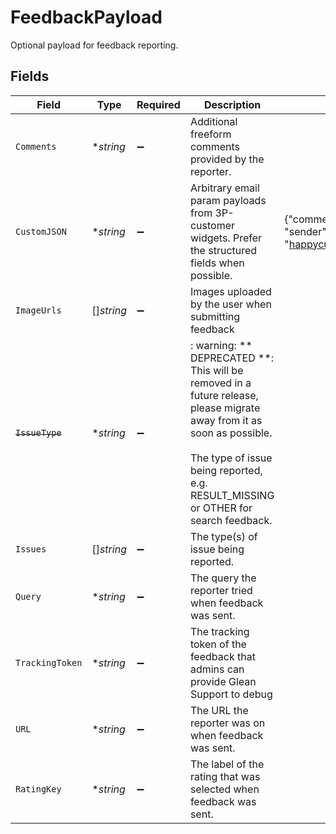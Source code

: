 # FeedbackPayload

Optional payload for feedback reporting.


## Fields

| Field                                                                                                                                                                                                        | Type                                                                                                                                                                                                         | Required                                                                                                                                                                                                     | Description                                                                                                                                                                                                  | Example                                                                                                                                                                                                      |
| ------------------------------------------------------------------------------------------------------------------------------------------------------------------------------------------------------------ | ------------------------------------------------------------------------------------------------------------------------------------------------------------------------------------------------------------ | ------------------------------------------------------------------------------------------------------------------------------------------------------------------------------------------------------------ | ------------------------------------------------------------------------------------------------------------------------------------------------------------------------------------------------------------ | ------------------------------------------------------------------------------------------------------------------------------------------------------------------------------------------------------------ |
| `Comments`                                                                                                                                                                                                   | **string*                                                                                                                                                                                                    | :heavy_minus_sign:                                                                                                                                                                                           | Additional freeform comments provided by the reporter.                                                                                                                                                       |                                                                                                                                                                                                              |
| `CustomJSON`                                                                                                                                                                                                 | **string*                                                                                                                                                                                                    | :heavy_minus_sign:                                                                                                                                                                                           | Arbitrary email param payloads from 3P-customer widgets. Prefer the structured fields when possible.                                                                                                         | {"comment": "glean is awesome!", "sender": "happycustomer@customer.com"}                                                                                                                                     |
| `ImageUrls`                                                                                                                                                                                                  | []*string*                                                                                                                                                                                                   | :heavy_minus_sign:                                                                                                                                                                                           | Images uploaded by the user when submitting feedback                                                                                                                                                         |                                                                                                                                                                                                              |
| ~~`IssueType`~~                                                                                                                                                                                              | **string*                                                                                                                                                                                                    | :heavy_minus_sign:                                                                                                                                                                                           | : warning: ** DEPRECATED **: This will be removed in a future release, please migrate away from it as soon as possible.<br/><br/>The type of issue being reported, e.g. RESULT_MISSING or OTHER for search feedback. |                                                                                                                                                                                                              |
| `Issues`                                                                                                                                                                                                     | []*string*                                                                                                                                                                                                   | :heavy_minus_sign:                                                                                                                                                                                           | The type(s) of issue being reported.                                                                                                                                                                         |                                                                                                                                                                                                              |
| `Query`                                                                                                                                                                                                      | **string*                                                                                                                                                                                                    | :heavy_minus_sign:                                                                                                                                                                                           | The query the reporter tried when feedback was sent.                                                                                                                                                         |                                                                                                                                                                                                              |
| `TrackingToken`                                                                                                                                                                                              | **string*                                                                                                                                                                                                    | :heavy_minus_sign:                                                                                                                                                                                           | The tracking token of the feedback that admins can provide Glean Support to debug                                                                                                                            |                                                                                                                                                                                                              |
| `URL`                                                                                                                                                                                                        | **string*                                                                                                                                                                                                    | :heavy_minus_sign:                                                                                                                                                                                           | The URL the reporter was on when feedback was sent.                                                                                                                                                          |                                                                                                                                                                                                              |
| `RatingKey`                                                                                                                                                                                                  | **string*                                                                                                                                                                                                    | :heavy_minus_sign:                                                                                                                                                                                           | The label of the rating that was selected when feedback was sent.                                                                                                                                            |                                                                                                                                                                                                              |